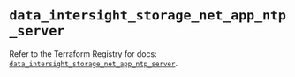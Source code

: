 # `data_intersight_storage_net_app_ntp_server`

Refer to the Terraform Registry for docs: [`data_intersight_storage_net_app_ntp_server`](https://registry.terraform.io/providers/ciscodevnet/intersight/1.0.71/docs/data-sources/storage_net_app_ntp_server).

